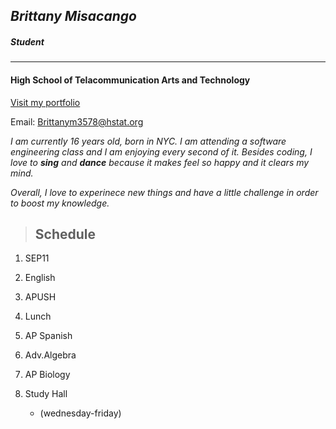 ## _**Brittany Misacango**_

##### Student
---
#### High School of Telacommunication Arts and Technology

[Visit my portfolio ](https://sites.google.com/a/hstat.org/brittanym3578sep11/)  

Email: Brittanym3578@hstat.org

_I am currently 16 years old, born in NYC. I am attending a software engineering class and I am enjoying every second of it. 
Besides coding, I love to **sing** and **dance** because it makes feel so happy and it clears my mind._   


_Overall, I love to experinece new things and have a little challenge in order to boost my knowledge._

>## **Schedule** 


1. SEP11

2. English

3. APUSH

4. Lunch

5. AP Spanish

6. Adv.Algebra

7. AP Biology

8. Study Hall
   * (wednesday-friday) 